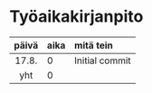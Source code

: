 # Työaikakirjanpito

| päivä | aika | mitä tein  |
| :----:|:-----| :-----|
| 17.8. | 0    | Initial commit |
| yht   | 0   | | 
